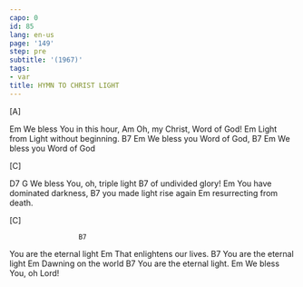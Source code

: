 ```yaml
---
capo: 0
id: 85
lang: en-us
page: '149'
step: pre
subtitle: '(1967)'
tags:
- var
title: HYMN TO CHRIST LIGHT
---
```


[A]

Em
We bless You in this hour,
          Am
Oh, my Christ, Word of God!
                            Em
Light from Light without beginning.
     B7               Em
We bless you Word of God,
     B7               Em
We bless you Word of God

[C]

D7                        G
We bless You, oh, triple light
               B7
of undivided glory!
                    Em
You have dominated darkness,
                      B7
you made light rise again
                   Em
resurrecting from death.

[C]

                     B7
You are the eternal light
                     Em
That enlightens our lives.
                     B7
You are the eternal light
                Em
Dawning on the world
                     B7
You are the eternal light.
                  Em
We bless You, oh Lord!
